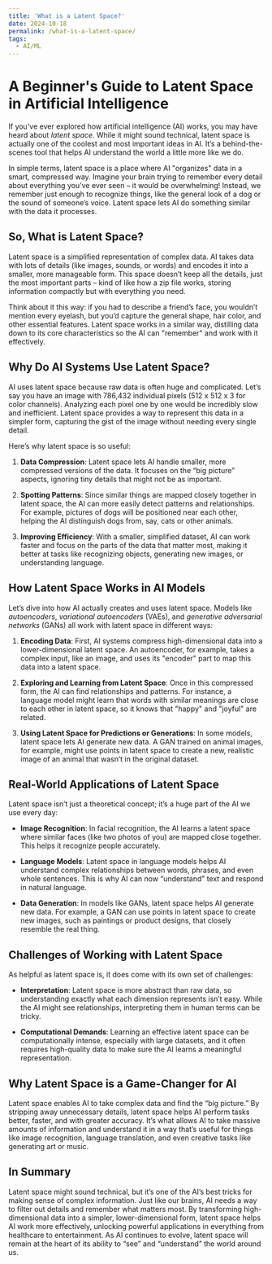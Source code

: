 ```yaml
---
title: 'What is a Latent Space?'
date: 2024-10-18
permalink: /what-is-a-latent-space/
tags:
  - AI/ML
---
```

# A Beginner's Guide to Latent Space in Artificial Intelligence

If you've ever explored how artificial intelligence (AI) works, you may have heard about *latent space*. While it might sound technical, latent space is actually one of the coolest and most important ideas in AI. It’s a behind-the-scenes tool that helps AI understand the world a little more like we do.

In simple terms, latent space is a place where AI "organizes" data in a smart, compressed way. Imagine your brain trying to remember every detail about everything you’ve ever seen – it would be overwhelming! Instead, we remember just enough to recognize things, like the general look of a dog or the sound of someone’s voice. Latent space lets AI do something similar with the data it processes.

## So, What is Latent Space?

Latent space is a simplified representation of complex data. AI takes data with lots of details (like images, sounds, or words) and encodes it into a smaller, more manageable form. This space doesn’t keep all the details, just the most important parts – kind of like how a zip file works, storing information compactly but with everything you need.

Think about it this way: if you had to describe a friend’s face, you wouldn’t mention every eyelash, but you’d capture the general shape, hair color, and other essential features. Latent space works in a similar way, distilling data down to its core characteristics so the AI can "remember" and work with it effectively.

## Why Do AI Systems Use Latent Space?

AI uses latent space because raw data is often huge and complicated. Let’s say you have an image with 786,432 individual pixels (512 x 512 x 3 for color channels). Analyzing each pixel one by one would be incredibly slow and inefficient. Latent space provides a way to represent this data in a simpler form, capturing the gist of the image without needing every single detail.

Here’s why latent space is so useful:

1. **Data Compression**: Latent space lets AI handle smaller, more compressed versions of the data. It focuses on the “big picture” aspects, ignoring tiny details that might not be as important.

2. **Spotting Patterns**: Since similar things are mapped closely together in latent space, the AI can more easily detect patterns and relationships. For example, pictures of dogs will be positioned near each other, helping the AI distinguish dogs from, say, cats or other animals.

3. **Improving Efficiency**: With a smaller, simplified dataset, AI can work faster and focus on the parts of the data that matter most, making it better at tasks like recognizing objects, generating new images, or understanding language.

## How Latent Space Works in AI Models

Let’s dive into how AI actually creates and uses latent space. Models like *autoencoders*, *variational autoencoders* (VAEs), and *generative adversarial networks* (GANs) all work with latent space in different ways:

1. **Encoding Data**: First, AI systems compress high-dimensional data into a lower-dimensional latent space. An autoencoder, for example, takes a complex input, like an image, and uses its "encoder" part to map this data into a latent space.

2. **Exploring and Learning from Latent Space**: Once in this compressed form, the AI can find relationships and patterns. For instance, a language model might learn that words with similar meanings are close to each other in latent space, so it knows that "happy" and "joyful" are related.

3. **Using Latent Space for Predictions or Generations**: In some models, latent space lets AI generate new data. A GAN trained on animal images, for example, might use points in latent space to create a new, realistic image of an animal that wasn’t in the original dataset.

## Real-World Applications of Latent Space

Latent space isn’t just a theoretical concept; it’s a huge part of the AI we use every day:

- **Image Recognition**: In facial recognition, the AI learns a latent space where similar faces (like two photos of you) are mapped close together. This helps it recognize people accurately.

- **Language Models**: Latent space in language models helps AI understand complex relationships between words, phrases, and even whole sentences. This is why AI can now “understand” text and respond in natural language.

- **Data Generation**: In models like GANs, latent space helps AI generate new data. For example, a GAN can use points in latent space to create new images, such as paintings or product designs, that closely resemble the real thing.

## Challenges of Working with Latent Space

As helpful as latent space is, it does come with its own set of challenges:

- **Interpretation**: Latent space is more abstract than raw data, so understanding exactly what each dimension represents isn’t easy. While the AI might see relationships, interpreting them in human terms can be tricky.

- **Computational Demands**: Learning an effective latent space can be computationally intense, especially with large datasets, and it often requires high-quality data to make sure the AI learns a meaningful representation.

## Why Latent Space is a Game-Changer for AI

Latent space enables AI to take complex data and find the “big picture.” By stripping away unnecessary details, latent space helps AI perform tasks better, faster, and with greater accuracy. It’s what allows AI to take massive amounts of information and understand it in a way that’s useful for things like image recognition, language translation, and even creative tasks like generating art or music.

## In Summary

Latent space might sound technical, but it’s one of the AI’s best tricks for making sense of complex information. Just like our brains, AI needs a way to filter out details and remember what matters most. By transforming high-dimensional data into a simpler, lower-dimensional form, latent space helps AI work more effectively, unlocking powerful applications in everything from healthcare to entertainment. As AI continues to evolve, latent space will remain at the heart of its ability to “see” and “understand” the world around us.
